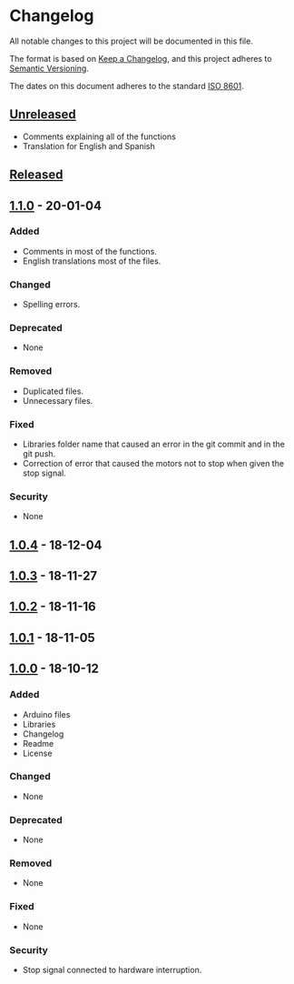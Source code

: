 # Changelog

All notable changes to this project will be documented in this file.

The format is based on [Keep a Changelog](https://keepachangelog.com/en/1.0.0/),
and this project adheres to [Semantic Versioning](https://semver.org/spec/v2.0.0.html).

The dates on this document adheres to the standard [ISO 8601](https://www.iso.org/iso-8601-date-and-time-format.htmll).

## [Unreleased](CHANGELOG.md)

- Comments explaining all of the functions
- Translation for English and Spanish

## [Released](https://gitlab.labcomp.cl/lcortes/sumo-auto/-/tags)

## [1.1.0](https://gitlab.labcomp.cl/lcortes/sumo-auto/-/tags/v1.1.0) - 20-01-04

### Added

- Comments in most of the functions.
- English translations most of the files.

### Changed

- Spelling errors.

### Deprecated

- None

### Removed

- Duplicated files.
- Unnecessary files.

### Fixed

- Libraries folder name that caused an error in the git commit and in the git push.
- Correction of error that caused the motors not to stop when given the stop signal.

### Security

- None

## [1.0.4](https://gitlab.labcomp.cl/lcortes/sumo-auto/-/tags/v1.0.4) - 18-12-04

## [1.0.3](https://gitlab.labcomp.cl/lcortes/sumo-auto/-/tags/v1.0.3) - 18-11-27

## [1.0.2](https://gitlab.labcomp.cl/lcortes/sumo-auto/-/tags/v1.0.2) - 18-11-16

## [1.0.1](https://gitlab.labcomp.cl/lcortes/sumo-auto/-/tags/v1.0.1) - 18-11-05

## [1.0.0](https://gitlab.labcomp.cl/lcortes/sumo-auto/-/tags/v1.0.0) - 18-10-12

### Added

- Arduino files
- Libraries
- Changelog
- Readme
- License

### Changed

- None

### Deprecated

- None

### Removed

- None

### Fixed

- None

### Security

- Stop signal connected to hardware interruption.
